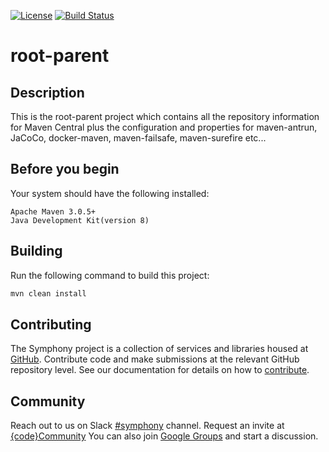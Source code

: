 [![License](https://img.shields.io/badge/License-EPL%201.0-red.svg)](https://opensource.org/licenses/EPL-1.0)
[![Build Status](https://travis-ci.org/dellemc-symphony/root-parent.svg?branch=master)](https://travis-ci.org/dellemc-symphony/root-parent)
# root-parent
## Description
This is the root-parent project which contains all the repository information for Maven Central plus the configuration and properties for maven-antrun, JaCoCo, docker-maven, maven-failsafe, maven-surefire etc...
## Before you begin
Your system should have the following installed:
```
Apache Maven 3.0.5+
Java Development Kit(version 8)
```
## Building
Run the following command to build this project:
```bash
mvn clean install
```
## Contributing
The Symphony project is a collection of services and libraries housed at [GitHub][github].
Contribute code and make submissions at the relevant GitHub repository level.
See our documentation for details on how to [contribute][contributing].

## Community
Reach out to us on Slack [#symphony][slack] channel. Request an invite at [{code}Community][codecommunity]
You can also join [Google Groups][googlegroups] and start a discussion.
 
[slack]: https://codecommunity.slack.com/messages/symphony
[googlegroups]: https://groups.google.com/forum/#!forum/dellemc-symphony
[codecommunity]: http://community.codedellemc.com/
[contributing]: http://dellemc-symphony.readthedocs.io/en/latest/contributingtosymphony.html
[github]: https://github.com/dellemc-symphony
